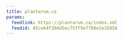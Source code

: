 ```yaml
---
title: plantarum.ca
params:
  feedlink: https://plantarum.ca/index.xml
  feedid: 45ce64f304d5ec75ff9e7788e1e35856
---
```

